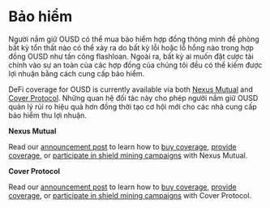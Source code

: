 # Bảo hiểm

Người nắm giữ OUSD có thể mua bảo hiểm hợp đồng thông minh đề phòng bất kỳ tổn thất nào có thể xảy ra do bất kỳ lỗi hoặc lỗ hổng nào trong hợp đồng OUSD như tấn công flashloan. Ngoài ra, bất kỳ ai muốn đặt cược tài chính vào sự an toàn của các hợp đồng của chúng tôi đều có thể kiếm được lợi nhuận bằng cách cung cấp bảo hiểm.

DeFi coverage for OUSD is currently available via both [Nexus Mutual](https://nexusmutual.io/) and [Cover Protocol](https://coverprotocol.com/). Những quan hệ đối tác này cho phép người nắm giữ OUSD quản lý rủi ro hiệu quả hơn đồng thời tạo cơ hội mới cho các nhà cung cấp bảo hiểm thu lợi nhuận.

**Nexus Mutual**

Read our [announcement post](https://medium.com/originprotocol/origin-partners-with-nexus-mutual-to-offer-defi-insurance-for-origin-dollar-ousd-6eb3432ee042) to learn how to [buy coverage](https://app.nexusmutual.io/cover/buy/get-quote?address=0xE75D77B1865Ae93c7eaa3040B038D7aA7BC02F70), [provide coverage](https://app.nexusmutual.io/staking), or [participate in shield mining campaigns](https://app.nexusmutual.io/rewards) with Nexus Mutual.

**Cover Protocol**

Read our [announcement post](https://medium.com/originprotocol/origin-dollar-ousd-insurance-now-available-from-cover-protocol-793440c5c8a) to learn how to [buy coverage](https://app.coverprotocol.com/app/marketplace/protocols/ORIGIN), [provide coverage](https://app.coverprotocol.com/app/mint?protocol=ORIGIN), or [participate in shield mining campaigns](https://app.coverprotocol.com/app/rewards) with Cover Protocol.

